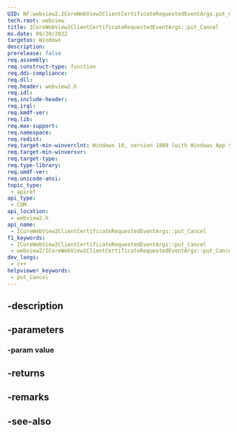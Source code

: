 ```yaml
---
UID: NF:webview2.ICoreWebView2ClientCertificateRequestedEventArgs.put_Cancel
tech.root: webview
title: ICoreWebView2ClientCertificateRequestedEventArgs::put_Cancel
ms.date: 09/20/2022
targetos: Windows
description: 
prerelease: false
req.assembly: 
req.construct-type: function
req.ddi-compliance: 
req.dll: 
req.header: webview2.h
req.idl: 
req.include-header: 
req.irql: 
req.kmdf-ver: 
req.lib: 
req.max-support: 
req.namespace: 
req.redist: 
req.target-min-winverclnt: Windows 10, version 1809 (with Windows App SDK 1.1 or later)
req.target-min-winversvr: 
req.target-type: 
req.type-library: 
req.umdf-ver: 
req.unicode-ansi: 
topic_type:
 - apiref
api_type:
 - COM
api_location:
 - webview2.h
api_name:
 - ICoreWebView2ClientCertificateRequestedEventArgs::put_Cancel
f1_keywords:
 - ICoreWebView2ClientCertificateRequestedEventArgs::put_Cancel
 - webview2/ICoreWebView2ClientCertificateRequestedEventArgs::put_Cancel
dev_langs:
 - c++
helpviewer_keywords:
 - put_Cancel
---
```


## -description

## -parameters

### -param value

## -returns

## -remarks

## -see-also

